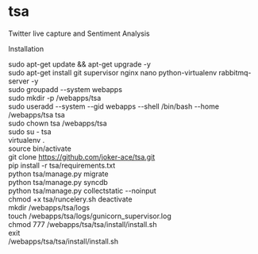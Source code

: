 tsa
===

Twitter live capture and Sentiment Analysis

Installation

sudo apt-get update && apt-get upgrade -y<br/>
sudo apt-get install git supervisor nginx nano python-virtualenv rabbitmq-server -y<br/>
sudo groupadd --system webapps<br/>
sudo mkdir -p /webapps/tsa<br/>
sudo useradd --system --gid webapps --shell /bin/bash --home /webapps/tsa tsa<br/>
sudo chown tsa /webapps/tsa<br/>
sudo su - tsa<br/>
virtualenv .<br/>
source bin/activate<br/>
git clone https://github.com/joker-ace/tsa.git<br/>
pip install -r tsa/requirements.txt<br/>
python tsa/manage.py migrate<br/>
python tsa/manage.py syncdb<br/>
python tsa/manage.py collectstatic --noinput<br/>
chmod +x tsa/runcelery.sh
deactivate<br/>
mkdir /webapps/tsa/logs<br/>
touch /webapps/tsa/logs/gunicorn_supervisor.log<br/>
chmod 777 /webapps/tsa/tsa/install/install.sh<br/>
exit<br/>
/webapps/tsa/tsa/install/install.sh<br/>
